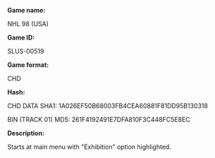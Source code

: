 **Game name:**

NHL 98 (USA)

**Game ID:**

SLUS-00519

**Game format:**

CHD

**Hash:**

CHD DATA SHA1: 1A026EF50B68003FB4CEA60881F81DD95B130318

BIN (TRACK 01) MD5: 261F4192491E7DFA810F3C448FC5E8EC

**Description:**

Starts at main menu with "Exhibition" option highlighted.